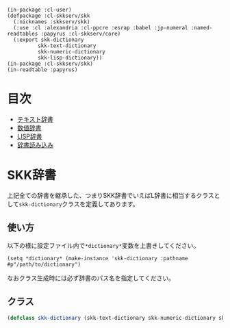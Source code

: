     (in-package :cl-user)
    (defpackage :cl-skkserv/skk
      (:nicknames :skkserv/skk)
      (:use :cl :alexandria :cl-ppcre :esrap :babel :jp-numeral :named-readtables :papyrus :cl-skkserv/core)
      (:export skk-dictionary
              skk-text-dictionary
              skk-numeric-dictionary
              skk-lisp-dictionary))
    (in-package :cl-skkserv/skk)
    (in-readtable :papyrus)

# 目次

<!--
Copyright (C) 2017 TANIGUCHI Masaya

This program is free software; you can redistribute it and/or modify
it under the terms of the GNU General Public License as published by
the Free Software Foundation; either version 3 of the License, or
(at your option) any later version.

This program is distributed in the hope that it will be useful,
but WITHOUT ANY WARRANTY; without even the implied warranty of
MERCHANTABILITY or FITNESS FOR A PARTICULAR PURPOSE.  See the
GNU General Public License for more details.

You should have received a copy of the GNU General Public License
along with this program; if not, write to the Free Software Foundation,
Inc., 51 Franklin Street, Fifth Floor, Boston, MA 02110-1301  USA
-->

- [テキスト辞書](/cl-skkserv/index.html?source=skk/text.md)
- [数値辞書](/cl-skkserv/index.html?source=skk/numeric.md)
- [LISP辞書](/cl-skkserv/index.html?source=skk/lisp.md)
- [辞書読み込み](/cl-skkserv/index.html?source=skk/util.md)

# SKK辞書

上記全ての辞書を継承した、つまりSKK辞書でいえばL辞書に相当するクラスとして`skk-dictionary`クラスを定義してあります。

## 使い方

以下の様に設定ファイル内で`*dictionary*`変数を上書きしてください。

    (setq *dictionary* (make-instance 'skk-dictionary :pathname #p"/path/to/dictionary")

なおクラス生成時には必ず辞書のパス名を指定してください。

## クラス

```lisp
(defclass skk-dictionary (skk-text-dictionary skk-numeric-dictionary skk-lisp-dictionary) ())
```
